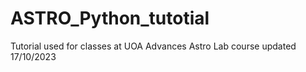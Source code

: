 # ASTRO_Python_tutotial
Tutorial used for classes at UOA Advances Astro Lab course
updated 17/10/2023
